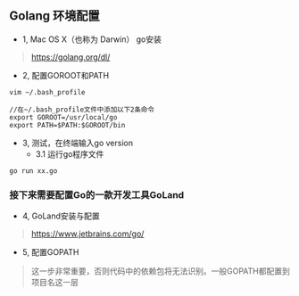 ## Golang 环境配置

- 1, Mac OS X（也称为 Darwin） go安装

> https://golang.org/dl/

- 2, 配置GOROOT和PATH

```
vim ~/.bash_profile

//在~/.bash_profile文件中添加以下2条命令
export GOROOT=/usr/local/go
export PATH=$PATH:$GOROOT/bin
```

- 3, 测试，在终端输入go version
  - 3.1 运行go程序文件
```
go run xx.go
```

### 接下来需要配置Go的一款开发工具GoLand

- 4, GoLand安装与配置
> https://www.jetbrains.com/go/

- 5, 配置GOPATH
> 这一步非常重要，否则代码中的依赖包将无法识别。一般GOPATH都配置到项目名这一层


